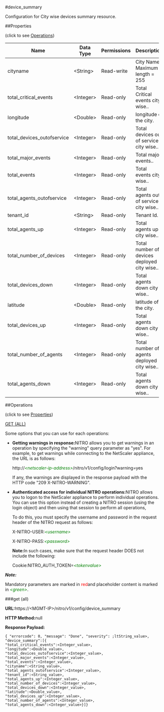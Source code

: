 #device_summary

Configuration for City wise devices summary resource.


##Properties 
<span>(click to see [Operations](#opera))</span>


<table><thead><tr><th>Name</th><th>Data Type</th><th>Permissions</th><th>Description</th></tr></thead><tbody><tr><td>cityname</td><td>&lt;String></td><td>Read-write</td><td>City Name.<br>Maximum length = 255</td></tr><tr><td>total_critical_events</td><td>&lt;Integer></td><td>Read-only</td><td>Total Critical events city wise..</td></tr><tr><td>longitude</td><td>&lt;Double></td><td>Read-only</td><td>longitude of the city.</td></tr><tr><td>total_devices_outofservice</td><td>&lt;Integer></td><td>Read-only</td><td>Total devices out of service city wise..</td></tr><tr><td>total_major_events</td><td>&lt;Integer></td><td>Read-only</td><td>Total major events..</td></tr><tr><td>total_events</td><td>&lt;Integer></td><td>Read-only</td><td>Total events city wise..</td></tr><tr><td>total_agents_outofservice</td><td>&lt;Integer></td><td>Read-only</td><td>Total agents out of service city wise..</td></tr><tr><td>tenant_id</td><td>&lt;String></td><td>Read-only</td><td>Tenant Id.</td></tr><tr><td>total_agents_up</td><td>&lt;Integer></td><td>Read-only</td><td>Total agents up city wise..</td></tr><tr><td>total_number_of_devices</td><td>&lt;Integer></td><td>Read-only</td><td>Total number of devices deployed city wise...</td></tr><tr><td>total_devices_down</td><td>&lt;Integer></td><td>Read-only</td><td>Total agents down city wise..</td></tr><tr><td>latitude</td><td>&lt;Double></td><td>Read-only</td><td>latitude of the city.</td></tr><tr><td>total_devices_up</td><td>&lt;Integer></td><td>Read-only</td><td>Total agents down city wise..</td></tr><tr><td>total_number_of_agents</td><td>&lt;Integer></td><td>Read-only</td><td>Total number of agents deployed city wise..</td></tr><tr><td>total_agents_down</td><td>&lt;Integer></td><td>Read-only</td><td>Total agents down city wise..</td></tr></tbody></table>
##Operations 
<span>(click to see [Properties](#prope))</span>


[GET (ALL)](#get-)


Some options that you can use for each operations:
<ul><li><p><b>Getting warnings in response:</b>NITRO allows you to get warnings in an operation by specifying the "warning" query parameter as "yes". For example, to get warnings while connecting to the NetScaler appliance, the URL is as follows:</p><p>http://<span style="color:green;font-style:italic;">&lt;netscaler-ip-address&gt;</span>/nitro/v1/config/login?warning=yes</p><p>If any, the warnings are displayed in the response payload with the HTTP code "209 X-NITRO-WARNING".</p></li><li><p><b>Authenticated access for individual NITRO operations:</b>NITRO allows you to logon to the NetScaler appliance to perform individual operations. You can use this option instead of creating a NITRO session (using the login object) and then using that session to perform all operations,</p><p>To do this, you must specify the username and password in the request header of the NITRO request as follows:</p><p>X-NITRO-USER:<span style="color:green;font-style:italic;">&lt;username&gt;</span></p><p>X-NITRO-PASS:<span style="color:green;font-style:italic;">&lt;password&gt;</span></p><p><b>Note:</b>In such cases, make sure that the request header DOES not include the following:</p><p>Cookie:NITRO_AUTH_TOKEN=<span style="color:green;font-style:italic;">&lt;tokenvalue&gt;</span></p></li></ul>



***Note:*** 
Mandatory parameters are marked in <span style="color:#FF0000;">red</span>and placeholder content is marked in <span style="color:green;font-style:italic">&lt;green&gt;</span>.

###get (all)



<b>URL:</b>https://&lt;MGMT-IP&gt;/nitro/v1/config/device_summary
<b>HTTP Method:</b>null
<b>Response Payload: </b>```{ "errorcode": 0, "message": "Done", "severity": ;ltString_value>, "device_summary":[{"total_critical_events":<Integer_value>,"longitude":<Double_value>,"total_devices_outofservice":<Integer_value>,"total_major_events":<Integer_value>,"total_events":<Integer_value>,"cityname":<String_value>,"total_agents_outofservice":<Integer_value>,"tenant_id":<String_value>,"total_agents_up":<Integer_value>,"total_number_of_devices":<Integer_value>,"total_devices_down":<Integer_value>,"latitude":<Double_value>,"total_devices_up":<Integer_value>,"total_number_of_agents":<Integer_value>,"total_agents_down":<Integer_value>}]}```



